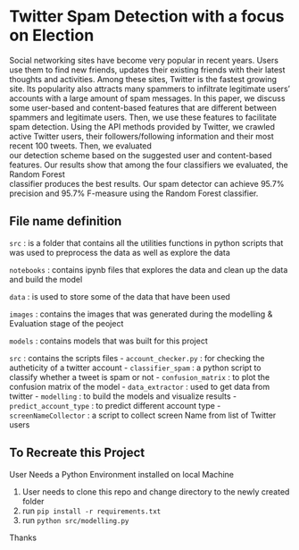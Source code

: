 # Twitter Spam Detection with a focus on Election

Social networking sites have become very popular in recent years. Users  use  them  to  find  new  friends,  updates  their  existing  friends  with  their  latest  
thoughts and activities. Among these sites, Twitter is the fastest growing site. Its popularity  also  attracts  many  spammers  to  infiltrate  legitimate  users’  accounts  with a large amount of spam messages. In this paper, we discuss some user-based and content-based features that are different between spammers and legitimate users.  Then,  we  use  these  features  to  facilitate  spam  detection.  Using  the  API  methods provided by Twitter, we crawled active Twitter users, their followers/following  information  and  their  most  recent  100  tweets.  Then,  we  evaluated  
our detection scheme based on the suggested user and content-based features. Our results  show  that  among  the  four  classifiers  we  evaluated,  the  Random Forest  
classifier  produces  the  best  results.  Our  spam  detector  can  achieve  95.7%  precision and 95.7% F-measure using the Random Forest classifier.

## File name definition

`src` : is a folder that contains all the utilities functions in python scripts that was used to preprocess the data as well as explore the data

`notebooks` : contains ipynb files that explores the data and clean up the data and build the model

`data` : is used to store some of the data that have been used

`images` : contains the images that was generated during the modelling & Evaluation stage of the peoject

`models` : contains models that was built for this project

`src` :  contains the scripts files
    - `account_checker.py` : for checking the autheticity of a twitter account
    - `classifier_spam` : a python script to classify whether a tweet is spam or not
    - `confusion_matrix` : to plot the confusion matrix of the model
    - `data_extractor` : used to get data from twitter
    - `modelling` : to build the models and visualize results
    - `predict_account_type` : to predict different account type
    - `screenNameCollector` : a script to collect screen Name from list of Twitter users

## To Recreate this Project

User Needs a Python Environment installed on local Machine

1. User needs to clone this repo and change directory to the newly created folder
2. run `pip install -r requirements.txt`
3. run `python src/modelling.py`

Thanks
